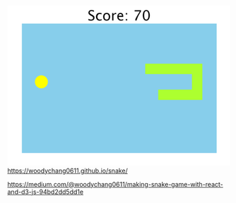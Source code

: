 
![alt text](snake.png)
https://woodychang0611.github.io/snake/

https://medium.com/@woodychang0611/making-snake-game-with-react-and-d3-js-94bd2dd5dd1e
